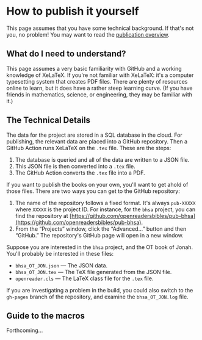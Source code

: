 # How to publish it yourself
This page assumes that you have some technical background. If that's not you, no problem! You may want to read the [publication overview](publication-overview.md).

## What do I need to understand?
This page assumes a very basic familiarity with GitHub and a working knowledge of XeLaTeX. If you're not familiar with XeLaTeX: it's a computer typesetting system that creates PDF files. There are plenty of resources online to learn, but it does have a rather steep learning curve. (If you have friends in mathematics, science, or engineering, they may be familiar with it.)

## The Technical Details
The data for the project are stored in a SQL database in the cloud. For publishing, the relevant data are placed into a GitHub repository. Then a GitHub Action runs XeLaTeX on the `.tex` file. These are the steps:

1. The database is queried and all of the data are written to a JSON file.
2. This JSON file is then converted into a `.tex` file.
3. The GitHub Action converts the `.tex` file into a PDF.

If you want to publish the books on your own, you'll want to get ahold of those files. There are two ways you can get to the GitHub repository:

1. The name of the repository follows a fixed format. It's always `pub-XXXXX` where `XXXXX` is the project ID. For instance, for the `bhsa` project, you can find the repository at [https://github.com/openreadersbibles/pub-bhsa](https://github.com/openreadersbibles/pub-bhsa).
2. From the “Projects” window, click the “Advanced...” button and then “GitHub.” The repository's GitHub page will open in a new window.

Suppose you are interested in the `bhsa` project, and the OT book of Jonah. You'll probably be interested in these files:

- `bhsa_OT_JON.json` — The JSON data.
- `bhsa_OT_JON.tex` — The TeX file generated from the JSON file.
- `openreader.cls` — The LaTeX class file for the `.tex` file.

If you are investigating a problem in the build, you could also switch to the `gh-pages` branch of the repository, and examine the `bhsa_OT_JON.log` file.

## Guide to the macros
Forthcoming...